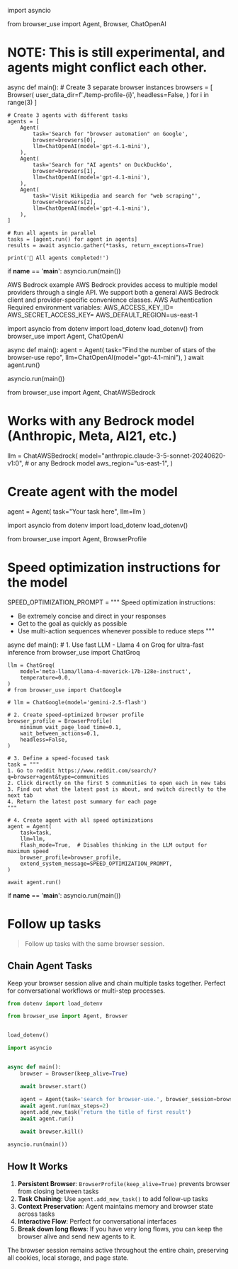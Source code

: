 import asyncio

from browser_use import Agent, Browser, ChatOpenAI

# NOTE: This is still experimental, and agents might conflict each other.


async def main():
	# Create 3 separate browser instances
	browsers = [
		Browser(
			user_data_dir=f'./temp-profile-{i}',
			headless=False,
		)
		for i in range(3)
	]

	# Create 3 agents with different tasks
	agents = [
		Agent(
			task='Search for "browser automation" on Google',
			browser=browsers[0],
			llm=ChatOpenAI(model='gpt-4.1-mini'),
		),
		Agent(
			task='Search for "AI agents" on DuckDuckGo',
			browser=browsers[1],
			llm=ChatOpenAI(model='gpt-4.1-mini'),
		),
		Agent(
			task='Visit Wikipedia and search for "web scraping"',
			browser=browsers[2],
			llm=ChatOpenAI(model='gpt-4.1-mini'),
		),
	]

	# Run all agents in parallel
	tasks = [agent.run() for agent in agents]
	results = await asyncio.gather(*tasks, return_exceptions=True)

	print('🎉 All agents completed!')


if __name__ == '__main__':
	asyncio.run(main())


AWS Bedrock example
AWS Bedrock provides access to multiple model providers through a single API. We support both a general AWS Bedrock client and provider-specific convenience classes.
AWS Authentication
Required environment variables:
AWS_ACCESS_KEY_ID=
AWS_SECRET_ACCESS_KEY=
AWS_DEFAULT_REGION=us-east-1

import asyncio
from dotenv import load_dotenv
load_dotenv()
from browser_use import Agent, ChatOpenAI

async def main():
    agent = Agent(
        task="Find the number of stars of the browser-use repo",
        llm=ChatOpenAI(model="gpt-4.1-mini"),
    )
    await agent.run()

asyncio.run(main())

from browser_use import Agent, ChatAWSBedrock

# Works with any Bedrock model (Anthropic, Meta, AI21, etc.)
llm = ChatAWSBedrock(
    model="anthropic.claude-3-5-sonnet-20240620-v1:0",  # or any Bedrock model
    aws_region="us-east-1",
)

# Create agent with the model
agent = Agent(
    task="Your task here",
    llm=llm
)


import asyncio
from dotenv import load_dotenv
load_dotenv()

from browser_use import Agent, BrowserProfile

# Speed optimization instructions for the model
SPEED_OPTIMIZATION_PROMPT = """
Speed optimization instructions:
- Be extremely concise and direct in your responses
- Get to the goal as quickly as possible
- Use multi-action sequences whenever possible to reduce steps
"""


async def main():
	# 1. Use fast LLM - Llama 4 on Groq for ultra-fast inference
	from browser_use import ChatGroq

	llm = ChatGroq(
		model='meta-llama/llama-4-maverick-17b-128e-instruct',
		temperature=0.0,
	)
	# from browser_use import ChatGoogle

	# llm = ChatGoogle(model='gemini-2.5-flash')

	# 2. Create speed-optimized browser profile
	browser_profile = BrowserProfile(
		minimum_wait_page_load_time=0.1,
		wait_between_actions=0.1,
		headless=False,
	)

	# 3. Define a speed-focused task
	task = """
	1. Go to reddit https://www.reddit.com/search/?q=browser+agent&type=communities 
	2. Click directly on the first 5 communities to open each in new tabs
    3. Find out what the latest post is about, and switch directly to the next tab
	4. Return the latest post summary for each page
	"""

	# 4. Create agent with all speed optimizations
	agent = Agent(
		task=task,
		llm=llm,
		flash_mode=True,  # Disables thinking in the LLM output for maximum speed
		browser_profile=browser_profile,
		extend_system_message=SPEED_OPTIMIZATION_PROMPT,
	)

	await agent.run()


if __name__ == '__main__':
	asyncio.run(main())

# Follow up tasks

> Follow up tasks with the same browser session.

## Chain Agent Tasks

Keep your browser session alive and chain multiple tasks together. Perfect for conversational workflows or multi-step processes.

```python
from dotenv import load_dotenv

from browser_use import Agent, Browser


load_dotenv()

import asyncio


async def main():
	browser = Browser(keep_alive=True)

	await browser.start()

	agent = Agent(task='search for browser-use.', browser_session=browser)
	await agent.run(max_steps=2)
	agent.add_new_task('return the title of first result')
	await agent.run()

	await browser.kill()

asyncio.run(main())
```

## How It Works

1. **Persistent Browser**: `BrowserProfile(keep_alive=True)` prevents browser from closing between tasks
2. **Task Chaining**: Use `agent.add_new_task()` to add follow-up tasks
3. **Context Preservation**: Agent maintains memory and browser state across tasks
4. **Interactive Flow**: Perfect for conversational interfaces
5. **Break down long flows**: If you have very long flows, you can keep the browser alive and send new agents to it.

<Note>
  The browser session remains active throughout the entire chain, preserving all cookies, local storage, and page state.
</Note>
